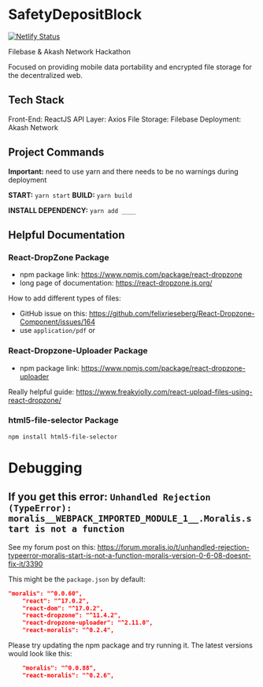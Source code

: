 # SafetyDepositBlock

[![Netlify Status](https://api.netlify.com/api/v1/badges/a56afe12-e66a-485c-b998-55286790c310/deploy-status)](https://app.netlify.com/sites/safetydepositblock/deploys)

Filebase & Akash Network Hackathon

Focused on providing mobile data portability and encrypted file storage for the decentralized web.

## Tech Stack

Front-End: ReactJS
API Layer: Axios
File Storage: Filebase
Deployment: Akash Network

## Project Commands

**Important:** need to use yarn and there needs to be no warnings during deployment

**START:** `yarn start`
**BUILD:** `yarn build`

**INSTALL DEPENDENCY:** `yarn add ____`

## Helpful Documentation

### React-DropZone Package

- npm package link: https://www.npmjs.com/package/react-dropzone
- long page of documentation: https://react-dropzone.js.org/

How to add different types of files:

- GitHub issue on this: https://github.com/felixrieseberg/React-Dropzone-Component/issues/164
- use `application/pdf` or

### React-Dropzone-Uploader Package

- npm package link: https://www.npmjs.com/package/react-dropzone-uploader

Really helpful guide:
https://www.freakyjolly.com/react-upload-files-using-react-dropzone/

### html5-file-selector Package

`npm install html5-file-selector`

# Debugging

## If you get this error: `Unhandled Rejection (TypeError): moralis__WEBPACK_IMPORTED_MODULE_1__.Moralis.start is not a function`

See my forum post on this: https://forum.moralis.io/t/unhandled-rejection-typeerror-moralis-start-is-not-a-function-moralis-version-0-6-08-doesnt-fix-it/3390

This might be the `package.json` by default:

```json
"moralis": "^0.0.60",
    "react": "^17.0.2",
    "react-dom": "^17.0.2",
    "react-dropzone": "^11.4.2",
    "react-dropzone-uploader": "^2.11.0",
    "react-moralis": "^0.2.4",
```

Please try updating the npm package and try running it. The latest versions would look like this:

```json
    "moralis": "^0.0.88",
    "react-moralis": "^0.2.6",
```
